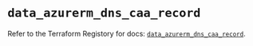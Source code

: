 # `data_azurerm_dns_caa_record`

Refer to the Terraform Registory for docs: [`data_azurerm_dns_caa_record`](https://www.terraform.io/docs/providers/azurerm/d/dns_caa_record).

